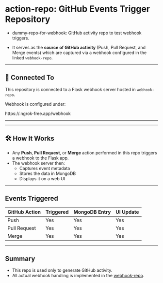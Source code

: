 #  action-repo: GitHub Events Trigger Repository

- dummy-repo-for-webhook: GitHub activity repo to test webhook triggers.

- It serves as the **source of GitHub activity** (Push, Pull Request, and Merge events) which are captured via a webhook configured in the linked `webhook-repo`.

---

## 🔗 Connected To

This repository is connected to a Flask webhook server hosted in `webhook-repo`.

Webhook is configured under:

https://<your-ngrok-domain>.ngrok-free.app/webhook

---


---

## 🛠️ How It Works

- Any **Push**, **Pull Request**, or **Merge** action performed in this repo triggers a webhook to the Flask app.
- The webhook server then:
  - Captures event metadata
  - Stores the data in MongoDB
  - Displays it on a web UI

---

##  Events Triggered

| GitHub Action | Triggered | MongoDB Entry | UI Update |
|---------------|-----------|---------------|-----------|
| Push          |  Yes     |  Yes         |  Yes     |
| Pull Request  |  Yes     |  Yes         |  Yes     |
| Merge         |  Yes     |  Yes         |  Yes     |

---

##  Summary

- This repo is used only to generate GitHub activity.
- All actual webhook handling is implemented in the [webhook-repo](https://github.com/SamruddhiTambe/webhook-repo.git).
